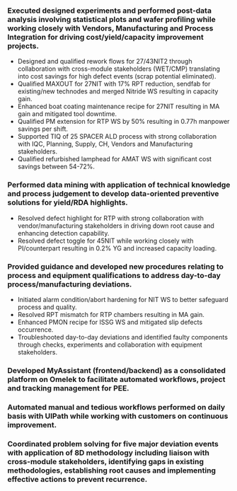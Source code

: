 ### Executed designed experiments and performed post-data analysis involving statistical plots and wafer profiling while working closely with Vendors, Manufacturing and Process Integration for driving cost/yield/capacity improvement projects. 
- Designed and qualified rework flows for 27/43NIT2 through collaboration with cross-module stakeholders (WET/CMP) translating into cost savings for high defect events (scrap potential eliminated).
- Qualified MAXOUT for 27NIT with 17% RPT reduction, sendfab for existing/new technodes and merged Nitride WS resulting in capacity gain.
- Enhanced boat coating maintenance recipe for 27NIT resulting in MA gain and mitigated tool downtime.
- Qualified PM extension for RTP WS by 50% resulting in 0.77h manpower savings per shift.
- Supported TIQ of 25 SPACER ALD process with strong collaboration with IQC, Planning, Supply, CH, Vendors and Manufacturing stakeholders.
- Qualified refurbished lamphead for AMAT WS with significant cost savings between 54-72%.

### Performed data mining with application of technical knowledge and process judgement to develop data-oriented  preventive solutions for yield/RDA highlights.
- Resolved defect highlight for RTP with strong collaboration with vendor/manufacturing stakeholders in driving down root cause and enhancing detection capability.
- Resolved defect toggle for 45NIT while working closely with PI/counterpart resulting in 0.2% YG and increased capacity loading.

### Provided guidance and developed new procedures relating to process and equipment qualifications to address day-to-day process/manufacturing deviations.
- Initiated alarm condition/abort hardening for NIT WS to better safeguard process and quality.
- Resolved RPT mismatch for RTP chambers resulting in MA gain.
- Enhanced PMON recipe for ISSG WS and mitigated slip defects occurrence. 
- Troubleshooted day-to-day deviations and identified faulty components through checks, experiments and collaboration with equipment stakeholders.

### Developed MyAssistant (frontend/backend) as a consolidated platform on Omelek to facilitate automated workflows, project and tracking management for PEE.

### Automated manual and tedious workflows performed on daily basis with UIPath while working with customers on continuous improvement.

### Coordinated problem solving for five major deviation events with application of 8D methodology including liaison with cross-module stakeholders, identifying gaps in existing methodologies, establishing root causes and implementing effective actions to prevent recurrence.
